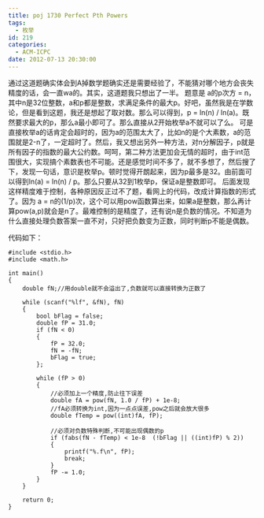```yaml
---
title: poj 1730 Perfect Pth Powers
tags:
  - 枚举
id: 219
categories:
  - ACM-ICPC
date: 2012-07-13 20:30:00
---
```


通过这道题确实体会到A掉数学题确实还是需要经验了，不能猜对哪个地方会丧失精度的话，会一直wa的。其实，这道题我只想出了一半。
题意是 a的p次方 = n，其中n是32位整数，a和p都是整数，求满足条件的最大p。好吧，虽然我是在学数论，但是看到这题，我还是想起了取对数。那么可以得到，p = ln(n) / ln(a)。既然要求最大的p，那么a最小即可了。那么直接从2开始枚举a不就可以了么。
可是直接枚举a的话肯定会超时的，因为a的范围太大了，比如n的是个大素数，a的范围就是2-n了，一定超时了。然后，我又想出另外一种方法，对n分解因子，p就是所有因子的指数的最大公约数。呵呵，第二种方法更加会无情的超时，由于int范围很大，实现搞个素数表也不可能。还是感觉时间不多了，就不多想了，然后搜了下，发现一句话，意识是枚举p。顿时觉得开朗起来，因为p最多是32。由前面可以得到ln(a) = ln(n) / p。那么只要从32到1枚举p，保证a是整数即可。
后面发现这样精度难于控制，各种原因反正过不了题，看网上的代码，改成计算指数的形式了。因为 a = n的(1/p)次，这个可以用pow函数算出来，如果a是整数，那么再计算pow(a,p)就会是n了。最难控制的是精度了，还有说n是负数的情况。不知道为什么直接处理负数答案一直不对，只好把负数变为正数，同时判断p不能是偶数。

代码如下：
``` stylus
#include <stdio.h>
#include <math.h>

int main()
{
    double fN;//用double就不会溢出了,负数就可以直接转换为正数了

    while (scanf("%lf", &fN), fN)
    {
        bool bFlag = false;
        double fP = 31.0;
        if (fN < 0)
        {
            fP = 32.0;
            fN = -fN;
            bFlag = true;
        };

        while (fP > 0)
        {
            //必须加上一个精度,防止往下误差
            double fA = pow(fN, 1.0 / fP) + 1e-8;
            //fA必须转换为int,因为一点点误差,pow之后就会放大很多
            double fTemp = pow((int)fA, fP);

            //必须对负数特殊判断,不可能出现偶数的p
            if (fabs(fN - fTemp) < 1e-8  (!bFlag || ((int)fP) % 2))
            {
                printf("%.f\n", fP);
                break;
            }
            fP -= 1.0;
        }
    }

    return 0;
}
```